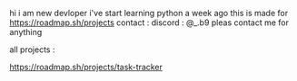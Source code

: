 hi i am new devloper i've start learning python a week ago this is made for https://roadmap.sh/projects contact : discord : @_.b9 pleas contact me for anything

all projects : 

https://roadmap.sh/projects/task-tracker
